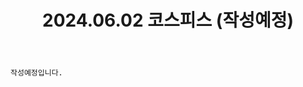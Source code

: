 ﻿---
title: 2024.06.02 코스피스 (작성예정)
categories: [2024, 스튜디오, 코스프레]
comments: false
# thumbnail: 
---

`작성예정입니다.`
